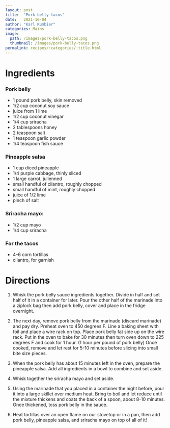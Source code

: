 ```yaml
---
layout: post
title:  "Pork belly tacos"
date:   2021-10-04
author: "Karl Kumbier"
categories: Mains
image:
  path: /images/pork-belly-tacos.png
  thumbnail: /images/pork-belly-tacos.png
permalink: recipes/:categories/:title.html
---
```


# Ingredients

### Pork belly

* 1 pound pork belly, skin removed
* 1/2 cup coconut soy sauce
* juice from 1 lime
* 1/2 cup coconut vinegar
* 1/4 cup sriracha
* 2 tablespoons honey
* 2 teaspoon salt
* 1 teaspoon garlic powder
* 1/4 teaspoon fish sauce

### Pineapple salsa

* 1 cup diced pineapple
* 1/4 purple cabbage, thinly sliced
* 1 large carrot, julienned
* small handful of cilantro, roughly chopped
* small handful of mint, roughly chopped
* juice of 1/2 lime
* pinch of salt

### Sriracha mayo:

* 1/2 cup mayo
* 1/4 cup sriracha

### For the tacos

* 4–6 corn tortillas
* cilantro, for garnish

# Directions

1. Whisk the pork belly sauce ingredients together. Divide in half and set half
   of it in a container for later. Pour the other half of the marinade into a
ziplock bag then add pork belly, cover and place in the fridge overnight.  

2. The next day, remove pork belly from the marinade (discard marinade) and pay
   dry.  Preheat oven to 450 degrees F. Line a baking sheet with foil and place
a wire rack on top. Place pork belly fat side up on the wire rack. Put in the
oven to bake for 30 minutes then turn oven down to 225 degrees F and cook for 1
hour. (1 hour per pound of pork belly) Once cooked, remove and let rest for 5-10
minutes before slicing into small bite size pieces.

3. When the pork belly has about 15 minutes left in the oven, prepare the
   pineapple salsa. Add all ingredients in a bowl to combine and set aside.

4. Whisk together the sriracha mayo and set aside.

5. Using the marinade that you placed in a container the night before, pour it
   into a large skillet over medium heat. Bring to boil and let reduce until the
mixture thickens and coats the back of a spoon, about 8-10 minutes. Once
thickened, toss pork belly in the sauce.

6. Heat tortillas over an open flame on our stovetop or in a pan, then add pork
   belly, pineapple salsa, and sriracha mayo on top of all of it! 

